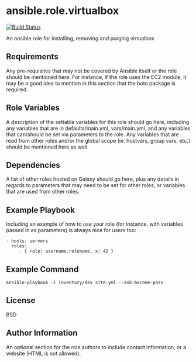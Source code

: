 ansible.role.virtualbox
=======================

[![Build Status](https://travis-ci.org/cjsteel/ansible-role-virtualbox.svg?branch=master)](https://travis-ci.org/ansible-role-virtualbox)


An ansible role for installing, removing and purging virtualbox

Requirements
------------

Any pre-requisites that may not be covered by Ansible itself or the role should be mentioned here. For instance, if the role uses the EC2 module, it may be a good idea to mention in this section that the boto package is required.

Role Variables
--------------

A description of the settable variables for this role should go here, including any variables that are in defaults/main.yml, vars/main.yml, and any variables that can/should be set via parameters to the role. Any variables that are read from other roles and/or the global scope (ie. hostvars, group vars, etc.) should be mentioned here as well.

Dependencies
------------

A list of other roles hosted on Galaxy should go here, plus any details in regards to parameters that may need to be set for other roles, or variables that are used from other roles.

Example Playbook
----------------

Including an example of how to use your role (for instance, with variables passed in as parameters) is always nice for users too:

    - hosts: servers
      roles:
         - { role: username.rolename, x: 42 }

Example Command
---------------

    ansible-playbook -i inventory/dev site.yml --ask-become-pass


License
-------

BSD

Author Information
------------------

An optional section for the role authors to include contact information, or a website (HTML is not allowed).
